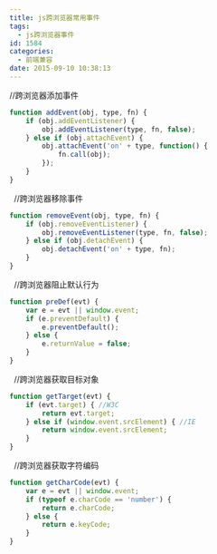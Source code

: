 ```yaml
---
title: js跨浏览器常用事件
tags:
  - js跨浏览器事件
id: 1584
categories:
  - 前端兼容
date: 2015-09-10 10:38:13
---
```


//跨浏览器添加事件 
```javascript
function addEvent(obj, type, fn) {
	if (obj.addEventListener) {
		obj.addEventListener(type, fn, false);
	} else if (obj.attachEvent) {
		obj.attachEvent('on' + type, function() {
			fn.call(obj);
		});
	}
}
```
 &nbsp;
//跨浏览器移除事件
```javascript
function removeEvent(obj, type, fn) {
	if (obj.removeEventListener) {
		obj.removeEventListener(type, fn, false);
	} else if (obj.detachEvent) {
		obj.detachEvent('on' + type, fn);
	}
}
```
 &nbsp;
//跨浏览器阻止默认行为
```javascript
function preDef(evt) {
	var e = evt || window.event;
	if (e.preventDefault) {
		e.preventDefault();
	} else {
		e.returnValue = false;
	}
}
```
 &nbsp;
//跨浏览器获取目标对象
```javascript
function getTarget(evt) {
	if (evt.target) { //W3C
		return evt.target;
	} else if (window.event.srcElement) { //IE
		return window.event.srcElement;
	}
}
```
 &nbsp;
//跨浏览器获取字符编码
```javascript
function getCharCode(evt) {
	var e = evt || window.event;
	if (typeof e.charCode == 'number') {
		return e.charCode;
	} else {
		return e.keyCode;
	}
}
```
&nbsp;